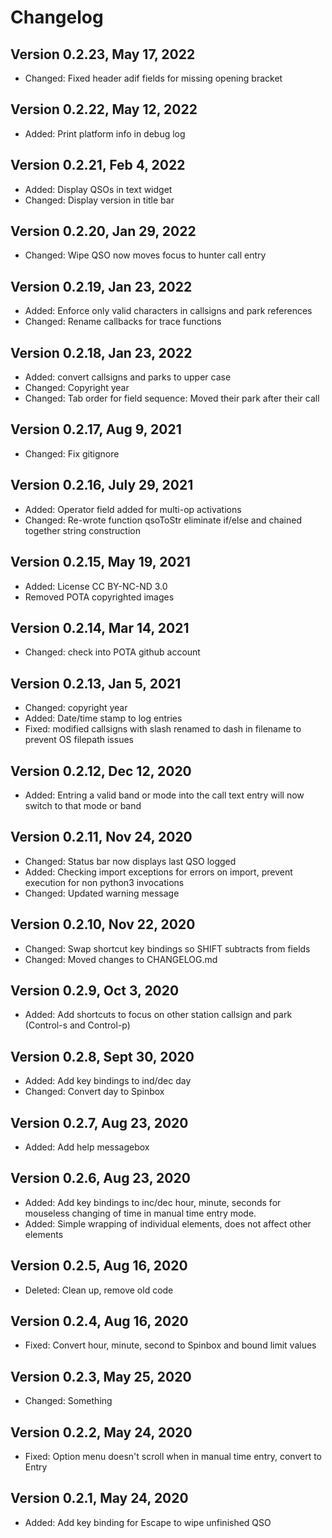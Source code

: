 # Changelog

## Version 0.2.23, May 17, 2022
* Changed:  Fixed header adif fields for missing opening bracket

## Version 0.2.22, May 12, 2022
* Added: Print platform info in debug log
## Version 0.2.21, Feb 4, 2022
* Added: Display QSOs in text widget
* Changed: Display version in title bar

## Version 0.2.20, Jan 29, 2022
* Changed:  Wipe QSO now moves focus to hunter call entry

## Version 0.2.19, Jan 23, 2022
* Added: Enforce only valid characters in callsigns and park references
* Changed: Rename callbacks for trace functions

## Version 0.2.18, Jan 23, 2022
* Added: convert callsigns and parks to upper case
* Changed: Copyright year
* Changed: Tab order for field sequence: Moved their park after their call

## Version 0.2.17, Aug 9, 2021
* Changed: Fix gitignore

## Version 0.2.16, July 29, 2021
* Added: Operator field added for multi-op activations
* Changed: Re-wrote function qsoToStr eliminate if/else and chained together string construction

## Version 0.2.15, May 19, 2021
* Added: License CC BY-NC-ND 3.0
* Removed POTA copyrighted images

## Version 0.2.14, Mar 14, 2021
* Changed: check into POTA github account

## Version 0.2.13, Jan 5, 2021
* Changed: copyright year
* Added: Date/time stamp to log entries
* Fixed: modified callsigns with slash renamed to dash in filename to prevent OS filepath issues 

## Version 0.2.12, Dec 12, 2020
* Added: Entring a valid band or mode into the call text entry will now switch to that mode or band

## Version 0.2.11, Nov 24, 2020
* Changed: Status bar now displays last QSO logged
* Added: Checking import exceptions for errors on import, prevent execution for non python3 invocations
* Changed: Updated warning message

## Version 0.2.10, Nov 22, 2020
* Changed: Swap shortcut key bindings so SHIFT subtracts from fields
* Changed: Moved changes to CHANGELOG.md

## Version 0.2.9, Oct 3, 2020
* Added: Add shortcuts to focus on other station callsign and park (Control-s and Control-p)

## Version 0.2.8, Sept 30, 2020
* Added: Add key bindings to ind/dec day
* Changed: Convert day to Spinbox

## Version 0.2.7, Aug 23, 2020
* Added: Add help messagebox

## Version 0.2.6, Aug 23, 2020
* Added: Add key bindings to inc/dec hour, minute, seconds for mouseless changing of time in manual time entry mode.
* Added: Simple wrapping of individual elements, does not affect other elements

## Version 0.2.5, Aug 16, 2020
* Deleted: Clean up, remove old code

## Version 0.2.4, Aug 16, 2020
* Fixed: Convert hour, minute, second to Spinbox and bound limit values

## Version 0.2.3, May 25, 2020
* Changed: Something

## Version 0.2.2, May 24, 2020
* Fixed: Option menu doesn't scroll when in manual time entry, convert to Entry

## Version 0.2.1, May 24, 2020
* Added: Add key binding for Escape to wipe unfinished QSO
